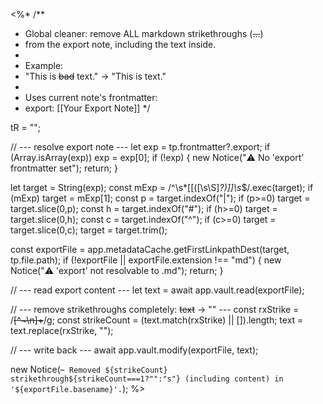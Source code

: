 <%*
/**
 * Global cleaner: remove ALL markdown strikethroughs (~~…~~)
 * from the export note, including the text inside.
 *
 * Example:
 *   "This is ~~bad~~ text."  ->  "This is  text."
 *
 * Uses current note's frontmatter:
 *   export: [[Your Export Note]]
 */

tR = "";

// --- resolve export note ---
let exp = tp.frontmatter?.export; if (Array.isArray(exp)) exp = exp[0];
if (!exp) { new Notice("⚠️ No 'export' frontmatter set"); return; }

let target = String(exp);
const mExp = /^\s*\[\[([\s\S]*?)\]\]\s*$/.exec(target); if (mExp) target = mExp[1];
const p = target.indexOf("|"); if (p>=0) target = target.slice(0,p);
const h = target.indexOf("#"); if (h>=0) target = target.slice(0,h);
const c = target.indexOf("^"); if (c>=0) target = target.slice(0,c);
target = target.trim();

const exportFile = app.metadataCache.getFirstLinkpathDest(target, tp.file.path);
if (!exportFile || exportFile.extension !== "md") { new Notice("⚠️ 'export' not resolvable to .md"); return; }

// --- read export content ---
let text = await app.vault.read(exportFile);

// --- remove strikethroughs completely: ~~text~~ -> "" ---
const rxStrike = /~~[^~\n]+~~/g;
const strikeCount = (text.match(rxStrike) || []).length;
text = text.replace(rxStrike, "");

// --- write back ---
await app.vault.modify(exportFile, text);

new Notice(`✂️ Removed ${strikeCount} strikethrough${strikeCount===1?"":"s"} (including content) in '${exportFile.basename}'.`);
%>
